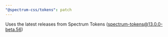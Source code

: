 ```yaml
---
"@spectrum-css/tokens": patch
---
```


Uses the latest releases from Spectrum Tokens (spectrum-tokens@13.0.0-beta.56)

